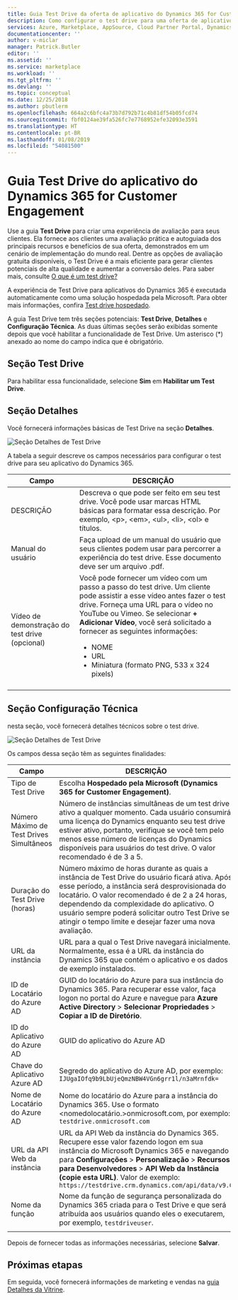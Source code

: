 ```yaml
---
title: Guia Test Drive da oferta de aplicativo do Dynamics 365 for Customer Engagement – Azure Marketplace | Microsoft Docs
description: Como configurar o test drive para uma oferta de aplicativo do Dynamics 365 for Customer Engagement no AppSource Marketplace.
services: Azure, Marketplace, AppSource, Cloud Partner Portal, Dynamics 365 for Customer Engagement
documentationcenter: ''
author: v-miclar
manager: Patrick.Butler
editor: ''
ms.assetid: ''
ms.service: marketplace
ms.workload: ''
ms.tgt_pltfrm: ''
ms.devlang: ''
ms.topic: conceptual
ms.date: 12/25/2018
ms.author: pbutlerm
ms.openlocfilehash: 664a2c6bfc4a73b7d792b71c4b81df54b05fcd74
ms.sourcegitcommit: fbf0124ae39fa526fc7e7768952efe32093e3591
ms.translationtype: HT
ms.contentlocale: pt-BR
ms.lasthandoff: 01/08/2019
ms.locfileid: "54081500"
---
```

# <a name="dynamics-365-for-customer-engagement-application-test-drive-tab"></a>Guia Test Drive do aplicativo do Dynamics 365 for Customer Engagement

Use a guia **Test Drive** para criar uma experiência de avaliação para seus clientes.  Ela fornece aos clientes uma avaliação prática e autoguiada dos principais recursos e benefícios de sua oferta, demonstrados em um cenário de implementação do mundo real.  Dentre as opções de avaliação gratuita disponíveis, o Test Drive é a mais eficiente para gerar clientes potenciais de alta qualidade e aumentar a conversão deles.  Para saber mais, consulte [O que é um test drive?](../../cloud-partner-portal-orig/what-is-test-drive.md)

A experiência de Test Drive para aplicativos do Dynamics 365 é executada automaticamente como uma solução hospedada pela Microsoft.  Para obter mais informações, confira [Test drive hospedado](https://docs.microsoft.com/azure/marketplace/cloud-partner-portal-orig/hosted-test-drive).

A guia Test Drive tem três seções potenciais: **Test Drive**, **Detalhes** e **Configuração Técnica**.  As duas últimas seções serão exibidas somente depois que você habilitar a funcionalidade de Test Drive.  Um asterisco (*) anexado ao nome do campo indica que é obrigatório. 


## <a name="test-drive-section"></a>Seção Test Drive

Para habilitar essa funcionalidade, selecione **Sim** em **Habilitar um Test Drive**.


## <a name="details-section"></a>Seção Detalhes

Você fornecerá informações básicas de Test Drive na seção **Detalhes**.   

![Seção Detalhes de Test Drive](./media/test-drive-tab-details.png)

A tabela a seguir descreve os campos necessários para configurar o test drive para seu aplicativo do Dynamics 365.

|      Campo                    |    DESCRIÇÃO                  |
|    ---------                  |  ---------------                |
|      DESCRIÇÃO              |   Descreva o que pode ser feito em seu test drive. Você pode usar marcas HTML básicas para formatar essa descrição. Por exemplo, &lt;p&gt;, &lt;em&gt;, &lt;ul&gt;, &lt;li&gt;, &lt;ol&gt; e títulos.  |
|  Manual do usuário                  |   Faça upload de um manual do usuário que seus clientes podem usar para percorrer a experiência do test drive. Esse documento deve ser um arquivo .pdf.              |
|  Vídeo de demonstração do test drive (opcional) |  Você pode fornecer um vídeo com um passo a passo do test drive. Um cliente pode assistir a esse vídeo antes fazer o test drive. Forneça uma URL para o vídeo no YouTube ou Vimeo. Se selecionar **+ Adicionar Vídeo**, você será solicitado a fornecer as seguintes informações:<ul><li>NOME</li><li>URL</li><li>Miniatura (formato PNG, 533 x 324 pixels)</li></ul>  |
|   |   |


## <a name="technical-configuration-section"></a>Seção Configuração Técnica

nesta seção, você fornecerá detalhes técnicos sobre o test drive.

![Seção Detalhes de Test Drive](./media/test-drive-tab-tech-config.png)

Os campos dessa seção têm as seguintes finalidades:

|      Campo                    |    DESCRIÇÃO                  |
|    ---------                  |  ---------------                |
| Tipo de Test Drive            | Escolha **Hospedado pela Microsoft (Dynamics 365 for Customer Engagement)**.  |
| Número Máximo de Test Drives Simultâneos    | Número de instâncias simultâneas de um test drive ativo a qualquer momento. Cada usuário consumirá uma licença do Dynamics enquanto seu test drive estiver ativo, portanto, verifique se você tem pelo menos esse número de licenças do Dynamics disponíveis para usuários do test drive. O valor recomendado é de 3 a 5.  |
| Duração do Test Drive (horas)   | Número máximo de horas durante as quais a instância de Test Drive do usuário ficará ativa. Após esse período, a instância será desprovisionada do locatário. O valor recomendado é de 2 a 24 horas, dependendo da complexidade do aplicativo. O usuário sempre poderá solicitar outro Test Drive se atingir o tempo limite e desejar fazer uma nova avaliação.  |
| URL da instância                  | URL para a qual o Test Drive navegará inicialmente. Normalmente, essa é a URL da instância do Dynamics 365 que contém o aplicativo e os dados de exemplo instalados.  |
| ID de Locatário do Azure AD            | GUID do locatário do Azure para sua instância do Dynamics 365. Para recuperar esse valor, faça logon no portal do Azure e navegue para **Azure Active Directory** > **Selecionar Propriedades** > **Copiar a ID de Diretório**.  |
| ID do Aplicativo do Azure AD               | GUID do aplicativo do Azure AD  |
| Chave do Aplicativo Azure AD              | Segredo do aplicativo do Azure AD, por exemplo: `IJUgaIOfq9b9LbUjeQmzNBW4VGn6grr1l/n3aMrnfdk=` |
| Nome de Locatário do Azure AD          | Nome do locatário do Azure para a instância do Dynamics 365. Use o formato <nomedolocatário.>onmicrosoft.com, por exemplo: `testdrive.onmicrosoft.com`  |
| URL da API Web da instância          | URL da API Web da instância do Dynamics 365. Recupere esse valor fazendo logon em sua instância do Microsoft Dynamics 365 e navegando para **Configurações** > **Personalização** > **Recursos para Desenvolvedores** > **API Web da Instância (copie esta URL)**. Valor de exemplo: `https://testdrive.crm.dynamics.com/api/data/v9.0`  |
| Nome da função                     | Nome da função de segurança personalizada do Dynamics 365 criada para o Test Drive e que será atribuída aos usuários quando eles o executarem, por exemplo, `testdriveuser`. |
|  |  |

Depois de fornecer todas as informações necessárias, selecione **Salvar**.


## <a name="next-steps"></a>Próximas etapas

Em seguida, você fornecerá informações de marketing e vendas na [guia Detalhes da Vitrine](./cpp-storefront-details-tab.md).

